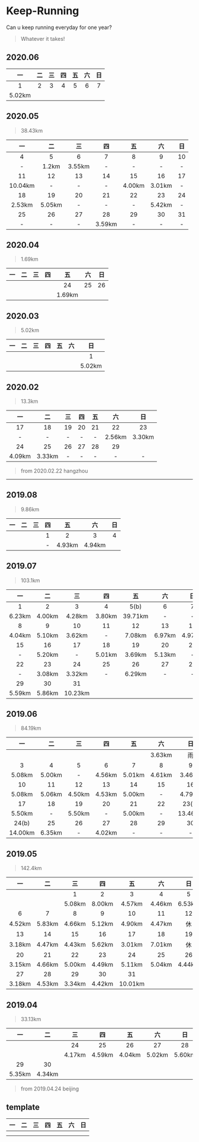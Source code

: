 # Keep-Running

Can u keep running everyday for one year?

> Whatever it takes!



## 2020.06
> 

| 一 | 二 | 三 | 四 | 五 | 六 | 日 |
|:-:|:-:|:-:|:-:|:-:|:-:|:-:|
|1|2|3|4|5|6|7|
|5.02km||||||


## 2020.05
> 38.43km

| 一 | 二 | 三 | 四 | 五 | 六 | 日 |
|:-:|:-:|:-:|:-:|:-:|:-:|:-:|
|4|5|6|7|8|9|10|
|-|1.2km|3.55km|-|-|-|-|
|11|12|13|14|15|16|17|
|10.04km|-|-|-|4.00km|3.01km|-|
|18|19|20|21|22|23|24|
|2.53km|5.05km|-|-|-|5.42km|-|
|25|26|27|28|29|30|31|
|-|-|-|3.59km|-|-|-|

## 2020.04
> 1.69km

| 一 | 二 | 三 | 四 | 五 | 六 | 日 |
|:-:|:-:|:-:|:-:|:-:|:-:|:-:|
|||||24|25|26|
|||||1.69km|||


## 2020.03
> 5.02km

| 一 | 二 | 三 | 四 | 五 | 六 | 日 |
|:-:|:-:|:-:|:-:|:-:|:-:|:-:|
|||||||1|
|||||||5.02km|


## 2020.02
> 13.3km

| 一 | 二 | 三 | 四 | 五 | 六 | 日 |
|:-:|:-:|:-:|:-:|:-:|:-:|:-:|
| 17 | 18 | 19 | 20 | 21 | 22 | 23 |
|-|-|-|-|-|2.56km|3.30km|
| 24 | 25 | 26 | 27 | 28 | 29 |  |
|4.09km|3.33km|-|-|-|-|-|

> from 2020.02.22 hangzhou

________

## 2019.08
>9.86km

| 一 | 二 | 三 | 四 | 五 | 六 | 日 |
|:-:|:-:|:-:|:-:|:-:|:-:|:-:|
|||| 1 | 2 | 3 | 4 |
|||| - |4.93km|4.94km||

## 2019.07
>103.1km

| 一| 二| 三| 四| 五| 六| 日|
|:-:|:-:|:-:|:-:|:-:|:-:|:-:|
| 1 | 2 | 3 | 4 | 5(b) | 6 | 7 |
|6.23km|4.00km|4.28km|3.80km|39.71km| - | - |
| 8 | 9 | 10 | 11 | 12 | 13 | 14 |
|4.04km|5.10km|3.62km| - |7.08km|6.97km|4.97km|
| 15 | 16 | 17 | 18 | 19 | 20 | 21 |
| - |5.20km| - |5.01km|3.69km|5.13km| - |
| 22 | 23 | 24 | 25 | 26 | 27 | 28 |
| - |3.08km|3.32km| - |6.29km| - | - |
| 29 | 30 | 31 |||||
|5.59km|5.86km|10.23km|||||


## 2019.06
>84.19km

| 一| 二| 三| 四| 五| 六| 日|
|:-:|:-:|:-:|:-:|:-:|:-:|:-:|
| | | | | |3.63km|雨|
|3|4|5|6|7|8|9|
|5.08km|5.00km|- |4.56km|5.01km|4.61km|3.46km|
|10|11|12|13|14|15|16|
|5.08km|5.06km|4.50km|4.53km|5.00km|- |4.79km|
|17|18|19|20|21|22|23(b)|
|5.50km| - |5.50km| - |5.00km| - | 13.46km|
|24(b)|25|26|27|28|29|30|
| 14.00km | 6.35km | - | 4.02km | - | - | - |

## 2019.05
>142.4km

| 一| 二| 三| 四| 五| 六| 日|
|:-:|:-:|:-:|:-:|:-:|:-:|:-:|
| | |1|2|3|4|5|
| | |5.08km|8.00km|4.57km|4.46km|6.53km|
|6|7|8|9|10|11|12|
|4.52km|5.83km|4.66km|5.12km|4.90km|4.47km|休|
|13|14|15|16|17|18|19|
|3.18km|4.47km|4.43km|5.62km|3.01km|7.01km|休|
|20|21|22|23|24|25|26|
|3.15km|4.66km|5.00km|4.49km|5.11km|5.04km|4.44km|
|27|28|29|30|31|||
|3.18km|4.53km|3.34km|4.42km|10.01km|||

## 2019.04 
>33.13km

|一|二|三|四|五|六|日|
|:--:|:--:|:--:|:--:|:--:|:--:|:--:|
| | |24|25|26|27|28|
| | |4.17km|4.59km|4.04km|5.02km|5.60km|
|29|30||||||
|5.35km|4.34km||||||

> from 2019.04.24 beijing

## template

| 一 | 二 | 三 | 四 | 五 | 六 | 日 |
|:-:|:-:|:-:|:-:|:-:|:-:|:-:|
||||||||
||||||||


